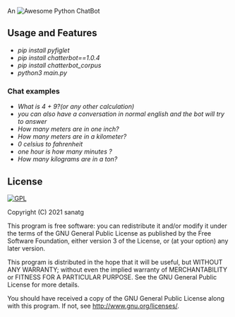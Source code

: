 An ![Awesome](https://cdn.rawgit.com/sindresorhus/awesome/d7305f38d29fed78fa85652e3a63e154dd8e8829/media/badge.svg) Python ChatBot
## Usage and Features
* _pip install pyfiglet_
* _pip install chatterbot==1.0.4_
* _pip install chatterbot_corpus_
* _python3 main.py_

### Chat examples


* _What is 4 + 9?(or any other calculation)_
* _you can also have a conversation in normal english and the bot will try to answer_
* _How many meters are in one inch?_
* _How many meters are in a kilometer?_
* _0 celsius to fahrenheit_
* _one hour is how many minutes ?_
* _How many kilograms are in a ton?_


## License

[![GPL](https://licensebuttons.net/l/GPL/2.0/88x62.png)](./LICENSE.md)

Copyright (C) 2021  sanatg

This program is free software: you can redistribute it and/or modify
it under the terms of the GNU General Public License as published by
the Free Software Foundation, either version 3 of the License, or
(at your option) any later version.

This program is distributed in the hope that it will be useful,
but WITHOUT ANY WARRANTY; without even the implied warranty of
MERCHANTABILITY or FITNESS FOR A PARTICULAR PURPOSE.  See the
GNU General Public License for more details.

You should have received a copy of the GNU General Public License
along with this program.  If not, see <http://www.gnu.org/licenses/>.
